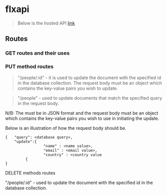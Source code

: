 # flxapi
> Below is the hosted API
[link](https://flxapi.herokuapp.com)


## Routes

### GET routes and their uses
> 

### PUT method routes

>"/people/:id" - it is used to update the document with the specified id in the database collection. The request body must be an object which contains the key-value pairs you wish to update. 

>"/people" - used to update documents that match the specified query in the request body. 

<p>N/B: The <queryObject> must be in JSON format and the request body must be an object which contains the key-value pairs you wish to use in initiating the update.</p>
<p>Below is an illustration of how the request body should be.</p>

```     
{   "query": <database query>,
    "update":{
                 "name" : <name value>,
                 "email" : <email value>,
                 "country" : <country value
	     {
}
```



DELETE methods routes

"/people/:id" - used to update the document with the specified id in the database collection.

